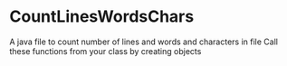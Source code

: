 # CountLinesWordsChars
A java file to count number of lines and words and characters in file
Call these functions from your class by creating objects 
